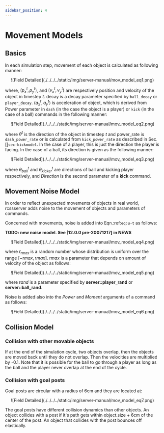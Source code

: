 ```yaml
---
sidebar_position: 4
---
```


# Movement Models

## Basics

In each simulation step, movement of each object is calculated as following manner:

<div align="center">
  ![Field Detailed](./../../../static/img/server-manual/mov_model_eq1.png)
</div>

where, $(p_x^t,p_y^t)$, and $(v_x^t,v_y^t)$ are respectively position
and velocity of the object in timestep $t$. decay is a decay parameter
specified by `ball_decay` or `player_decay`. $(a_x^t,a_y^t)$ is
acceleration of object, which is derived from Power parameter in `dash`
(in the case the object is a player) or `kick` (in the case of a ball)
commands in the following manner:

<div align="center">
  ![Field Detailed](./../../../static/img/server-manual/mov_model_eq2.png)
</div>

where $\theta^t$ is the direction of the object in timestep $t$ and
power_rate is `dash_power_rate` or is calculated from `kick_power_rate`
as described in Sec. []`sec-kickmodel`.<!---Correct this refrence later--->
In the case of a player, this is just the direction the player is facing.
In the case of a ball, its direction is given as the following manner:

<div align="center">
  ![Field Detailed](./../../../static/img/server-manual/mov_model_eq3.png)
</div>

where $\theta^t_{ball}$ and $\theta^t_{kicker}$ are directions of
ball and kicking player respectively, and *Direction* is the second parameter
of a **kick** command.

## Movement Noise Model

In order to reflect unexpected movements of objects in real world,
rcssserver adds noise to the movement of objects and parameters of commands.

Concerned with movements,
noise is added into Eqn.:ref:`eq:u-t` as follows:
<!---Correct this refrence later--->
**TODO: new noise model. See \[12.0.0 pre-20071217\] in NEWS**

<div align="center">
  ![Field Detailed](./../../../static/img/server-manual/mov_model_eq4.png)
</div>


where $\tilde{r}_{\mathrm rmax}$ is a random number whose distribution
is uniform over the range $[-{\mathrm rmax},{\mathrm rmax}]$.
${\mathrm rmax}$ is a parameter that depends on amount of velocity
of the object as follows:

<div align="center">
  ![Field Detailed](./../../../static/img/server-manual/mov_model_eq5.png)
</div>


where ${\mathrm rand}$ is a parameter specified by **server::player_rand**
or **server::ball_rand**.

Noise is added also into the *Power* and *Moment* arguments of a
command as follows:

<div align="center">
  ![Field Detailed](./../../../static/img/server-manual/mov_model_eq6.png)
</div>


## Collision Model

### Collision with other movable objects

If at the end of the simulation cycle, two objects overlap, then the
objects are moved back until they do not overlap.
Then the velocities are multiplied by -0.1.
Note that it is possible for the ball to go through a player as long
as the ball and the player never overlap at the end of the cycle.

### Collision with goal posts

Goal posts are circular with a radius of 6cm and they are located at:

<div align="center">
  ![Field Detailed](./../../../static/img/server-manual/mov_model_eq7.png)
</div>


The goal posts have different collision dynamics than other
objects. An object collides with a post if it's path gets within
object.size + 6cm of the center of the post. An object that
collides with the post bounces off elastically.
